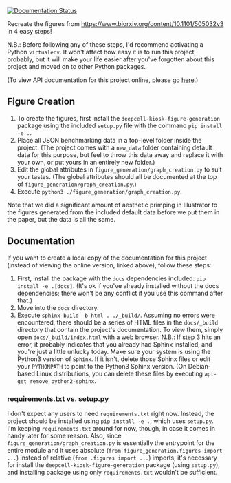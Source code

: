 [![Documentation Status](https://readthedocs.org/projects/deepcell-kiosk-figure-generation/badge/?version=latest)](https://deepcell-kiosk-figure-generation.readthedocs.io/en/latest/?badge=latest)

Recreate the figures from https://www.biorxiv.org/content/10.1101/505032v3 in 4 easy steps!

N.B.: Before following any of these steps, I'd recommend activating a Python `virtualenv`. It won't affect how easy it is to run this project, probably, but it will make your life easier after you've forgotten about this project and moved on to other Python packages.

(To view API documentation for this project online, please go [here](https://deepcell-kiosk-figure-generation.readthedocs.io).)

## Figure Creation
1) To create the figures, first install the `deepcell-kiosk-figure-generation` package using the included `setup.py` file with the command `pip install -e .`.
2) Place all JSON benchmarking data in a top-level folder inside the project. (The project comes with a `new_data` folder containing default data for this purpose, but feel to throw this data away and replace it with your own, or put yours in an entirely new folder.)
3) Edit the global attributes in `figure_generation/graph_creation.py` to suit your tastes. (The global attributes should all be documented at the top of `figure_generation/graph_creation.py`.)
4) Execute `python3 ./figure_generation/graph_creation.py`.

Note that we did a significant amount of aesthetic primping in Illustrator to the figures generated from the included default data before we put them in the paper, but the data is all the same.

## Documentation
If you want to create a local copy of the documentation for this project (instead of viewing the online version, linked above), follow these steps:
1) First, install the package with the `docs` dependencies included: `pip install -e .[docs]`. (It's ok if you've already installed without the docs dependencies; there won't be any conflict if you use this command after that.)
2) Move into the `docs` directory.
3) Execute `sphinx-build -b html . ./_build/`. Assuming no errors were encountered, there should be a series of HTML files in the `docs/_build` directory that contain the project's documentation. To view them, simply open `docs/_build/index.html` with a web browser.
N.B.: If step 3 hits an error, it probably indicates that you already had Sphinx installed, and you're just a little unlucky today. Make sure your system is using the Python3 version of `Sphinx`. If it isn't, delete those Sphinx files or edit your `PYTHONPATH` to point to the Python3 Sphinx version. (On Debian-based Linux distributions, you can delete these files by executing `apt-get remove python2-sphinx`.

### requirements.txt vs. setup.py
I don't expect any users to need `requirements.txt` right now. Instead, the project should be installed using `pip install -e .`, which uses `setup.py`. I'm keeping `requirements.txt` around for now, though, in case it comes in handy later for some reason. Also, since `figure_generation/graph_creation.py` is essentially the entrypoint for the entire module and it uses absolute (`from figure_generation.figures import ...`) instead of relative (`from .figures import ...`) imports, it's necessary for install the `deepcell-kiosk-figure-generation` package (using `setup.py`), and installing package using only `requirements.txt` wouldn't be sufficient.
